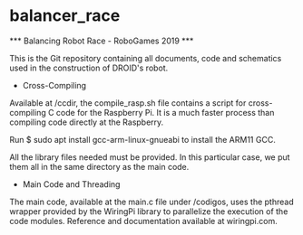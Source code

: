 # balancer_race

*** Balancing Robot Race - RoboGames 2019 ***

This is the Git repository containing all documents, code and schematics
used in the construction of DROID's robot.

- Cross-Compiling

Available at /ccdir, the compile_rasp.sh file contains a script for
cross-compiling C code for the Raspberry Pi. It is a much faster process
than compiling code directly at the Raspberry.

Run $ sudo apt install gcc-arm-linux-gnueabi to install the ARM11 GCC.

All the library files needed must be provided. In this particular case,
we put them all in the same directory as the main code.

- Main Code and Threading

The main code, available at the main.c file under /codigos, uses the pthread
wrapper provided by the WiringPi library to parallelize the execution of the
code modules. Reference and documentation available at wiringpi.com.
